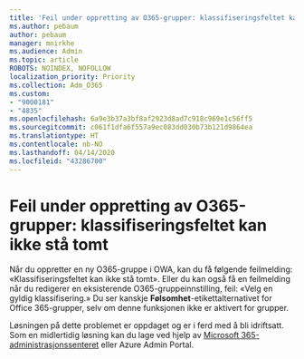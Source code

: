 ```yaml
---
title: 'Feil under oppretting av O365-grupper: klassifiseringsfeltet kan ikke stå tomt'
ms.author: pebaum
author: pebaum
manager: mnirkhe
ms.audience: Admin
ms.topic: article
ROBOTS: NOINDEX, NOFOLLOW
localization_priority: Priority
ms.collection: Adm_O365
ms.custom:
- "9000181"
- "4835"
ms.openlocfilehash: 6a9e3b37a3bf8af2923d8ad7c918c969e1c56ff5
ms.sourcegitcommit: c061f1dfa6f557a9ec083dd030b73b121d9864ea
ms.translationtype: HT
ms.contentlocale: nb-NO
ms.lasthandoff: 04/14/2020
ms.locfileid: "43286700"
---
```

# <a name="error-creating-o365-groups-the-classification-field-cant-be-empty"></a>Feil under oppretting av O365-grupper: klassifiseringsfeltet kan ikke stå tomt

Når du oppretter en ny O365-gruppe i OWA, kan du få følgende feilmelding: «Klassifiseringsfeltet kan ikke stå tomt».  Eller du kan også få en feilmelding når du redigerer en eksisterende O365-gruppeinnstilling, feil: «Velg en gyldig klassifisering.»   Du ser kanskje **Følsomhet**-etikettalternativet for Office 365-grupper, selv om denne funksjonen ikke er aktivert for grupper.

Løsningen på dette problemet er oppdaget og er i ferd med å bli idriftsatt.  Som en midlertidig løsning kan du lage ved hjelp av [Microsoft 365-administrasjonssenteret](https://docs.microsoft.com/microsoft-365/admin/create-groups/create-groups?view=o365-worldwide) eller Azure Admin Portal.
